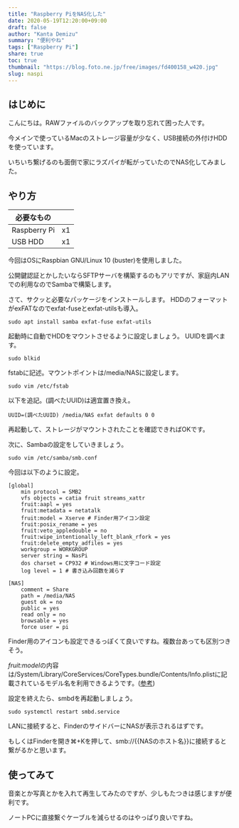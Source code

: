 ```yaml
---
title: "Raspberry PiをNAS化した"
date: 2020-05-19T12:20:00+09:00
draft: false
author: "Kanta Demizu"
summary: "便利やね"
tags: ["Raspberry Pi"]
share: true
toc: true
thumbnail: "https://blog.foto.ne.jp/free/images/fd400158_w420.jpg"
slug: naspi
---
```


## はじめに

こんにちは。RAWファイルのバックアップを取り忘れて困った人です。

今メインで使っているMacのストレージ容量が少なく、USB接続の外付けHDDを使っています。

いちいち繋げるのも面倒で家にラズパイが転がっていたのでNAS化してみました。

## やり方

|必要なもの||
|----------|-|
|Raspberry Pi|x1|
|USB HDD|x1|

今回はOSにRaspbian GNU/Linux 10 (buster)を使用しました。

公開鍵認証とかしたいならSFTPサーバを構築するのもアリですが、家庭内LANでの利用なのでSambaで構築します。

さて、サクッと必要なパッケージをインストールします。
HDDのフォーマットがexFATなのでexfat-fuseとexfat-utilsも導入。

    sudo apt install samba exfat-fuse exfat-utils

起動時に自動でHDDをマウントさせるように設定しましょう。
UUIDを調べます。

    sudo blkid

fstabに記述。マウントポイントは/media/NASに設定します。

    sudo vim /etc/fstab

以下を追記。(調べたUUID)は適宜置き換え。

    UUID=(調べたUUID) /media/NAS exfat defaults 0 0

再起動して、ストレージがマウントされたことを確認できればOKです。

次に、Sambaの設定をしていきましょう。

    sudo vim /etc/samba/smb.conf

今回は以下のように設定。

    [global]
        min protocol = SMB2
        vfs objects = catia fruit streams_xattr
        fruit:aapl = yes
        fruit:metadata = netatalk
        fruit:model = Xserve # Finder用アイコン設定
        fruit:posix_rename = yes
        fruit:veto_appledouble = no
        fruit:wipe_intentionally_left_blank_rfork = yes
        fruit:delete_empty_adfiles = yes
        workgroup = WORKGROUP
        server string = NasPi
        dos charset = CP932 # Windows用に文字コード設定
        log level = 1 # 書き込み回数を減らす

    [NAS]
        comment = Share
        path = /media/NAS
        guest ok = no
        public = yes
        read only = no
        browsable = yes
        force user = pi

Finder用のアイコンも設定できるっぽくて良いですね。複数台あっても区別つきそう。

*fruit:model*の内容は/System/Library/CoreServices/CoreTypes.bundle/Contents/Info.plistに記載されているモデル名を利用できるようです。([参考](https://wiki.samba.org/index.php/Configure_Samba_to_Work_Better_with_Mac_OS_X))

設定を終えたら、smbdを再起動しましょう。

    sudo systemctl restart smbd.service

LANに接続すると、FinderのサイドバーにNASが表示されるはずです。

もしくはFinderを開き⌘+Kを押して、smb://{{NASのホスト名}}に接続すると繋がるかと思います。

## 使ってみて

音楽とか写真とかを入れて再生してみたのですが、少しもたつきは感じますが便利です。

ノートPCに直接繋ぐケーブルを減らせるのはやっぱり良いですね。
